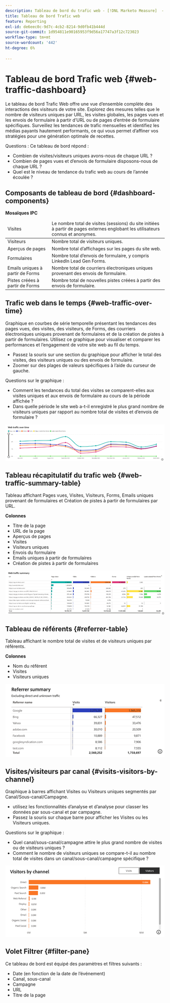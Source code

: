 ```yaml
---
description: Tableau de bord du trafic web - [!DNL Marketo Measure]  - Produit
title: Tableau de bord Trafic web
feature: Reporting
exl-id: de6eec0c-9d7c-4cb2-8214-9d0fb41b444d
source-git-commit: 1d954811e90165953f9d56a17747a3f12c723023
workflow-type: tm+mt
source-wordcount: '442'
ht-degree: 6%

---
```


# Tableau de bord Trafic web {#web-traffic-dashboard}

Le tableau de bord Trafic Web offre une vue d’ensemble complète des interactions des visiteurs de votre site. Explorez des mesures telles que le nombre de visiteurs uniques par URL, les visites globales, les pages vues et les envois de formulaire à partir d’URL ou de pages d’entrée de formulaire spécifiques. Surveillez les tendances de trafic mensuelles et identifiez les médias payants hautement performants, ce qui vous permet d’affiner vos stratégies pour une génération optimale de recettes.

Questions : Ce tableau de bord répond :

* Combien de visites/visiteurs uniques avons-nous de chaque URL ?
* Combien de pages vues et d’envois de formulaire disposons-nous de chaque URL ?
* Quel est le niveau de tendance du trafic web au cours de l’année écoulée ?

## Composants de tableau de bord {#dashboard-components}

**Mosaïques IPC**

<table>
<thead>
  <tr>
    <td>Visites</td>
    <td>Le nombre total de visites (sessions) du site initiées à partir de pages externes englobant les utilisateurs connus et anonymes.</td>
  </tr>
</thead>
<tbody>
  <tr>
    <td>Visiteurs</td>
    <td>Nombre total de visiteurs uniques.</td>
  </tr>
  <tr>
    <td>Aperçus de pages</td>
    <td>Nombre total d’affichages sur les pages du site web.</td>
  </tr>
  <tr>
    <td>Formulaires</td>
    <td>Nombre total d’envois de formulaire, y compris LinkedIn Lead Gen Forms.</td>
  </tr>
  <tr>
    <td>Emails uniques à partir de Forms</td>
    <td>Nombre total de courriers électroniques uniques provenant des envois de formulaire.</td>
  </tr>
  <tr>
    <td>Pistes créées à partir de Forms</td>
    <td>Nombre total de nouvelles pistes créées à partir des envois de formulaire.</td>
  </tr>
</tbody>
</table>

## Trafic web dans le temps {#web-traffic-over-time}

Graphique en courbes de série temporelle présentant les tendances des pages vues, des visites, des visiteurs, de Forms, des courriers électroniques uniques provenant de formulaires et de la création de pistes à partir de formulaires. Utilisez ce graphique pour visualiser et comparer les performances et l’engagement de votre site web au fil du temps.

* Passez la souris sur une section du graphique pour afficher le total des visites, des visiteurs uniques ou des envois de formulaire.
* Zoomer sur des plages de valeurs spécifiques à l’aide du curseur de gauche.

Questions sur le graphique :

* Comment les tendances du total des visites se comparent-elles aux visites uniques et aux envois de formulaire au cours de la période affichée ?
* Dans quelle période le site web a-t-il enregistré le plus grand nombre de visiteurs uniques par rapport au nombre total de visites et d’envois de formulaire ?

![](assets/web-traffic-dashboard-1.png)

## Tableau récapitulatif du trafic web {#web-traffic-summary-table}

Tableau affichant Pages vues, Visites, Visiteurs, Forms, Emails uniques provenant de formulaires et Création de pistes à partir de formulaires par URL.

**Colonnes**

* Titre de la page
* URL de la page
* Aperçus de pages
* Visites
* Visiteurs uniques
* Envois du formulaire
* Emails uniques à partir de formulaires
* Création de pistes à partir de formulaires

![](assets/web-traffic-dashboard-2.png)

## Tableau de référents {#referrer-table}

Tableau affichant le nombre total de visites et de visiteurs uniques par référents.

**Colonnes**

* Nom du référent
* Visites
* Visiteurs uniques

![](assets/web-traffic-dashboard-3.png)

## Visites/visiteurs par canal {#visits-visitors-by-channel}

Graphique à barres affichant Visites ou Visiteurs uniques segmentés par Canal/Sous-canal/Campagne.

* utilisez les fonctionnalités d’analyse et d’analyse pour classer les données par sous-canal et par campagne.
* Passez la souris sur chaque barre pour afficher les Visites ou les Visiteurs uniques.

Questions sur le graphique :

* Quel canal/sous-canal/campagne attire le plus grand nombre de visites ou de visiteurs uniques ?
* Comment le nombre de visiteurs uniques se compare-t-il au nombre total de visites dans un canal/sous-canal/campagne spécifique ?

![](assets/web-traffic-dashboard-4.png)

## Volet Filtrer {#filter-pane}

Ce tableau de bord est équipé des paramètres et filtres suivants :

* Date (en fonction de la date de l’événement)
* Canal, sous-canal
* Campagne
* URL
* Titre de la page
